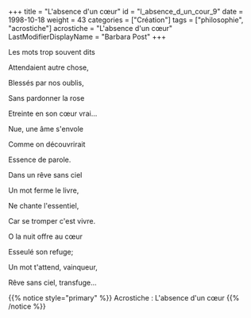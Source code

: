 +++
title = "L'absence d'un cœur"
id = "l_absence_d_un_cour_9"
date = 1998-10-18
weight = 43
categories = ["Création"]
tags = ["philosophie", "acrostiche"]
acrostiche = "L'absence d'un cœur"
LastModifierDisplayName = "Barbara Post"
+++

Les mots trop souvent dits

Attendaient autre chose,

Blessés par nos oublis,

Sans pardonner la rose

Etreinte en son cœur vrai...

Nue, une âme s'envole

Comme on découvrirait

Essence de parole.

Dans un rêve sans ciel

Un mot ferme le livre,

Ne chante l'essentiel,

Car se tromper c'est vivre.

O la nuit offre au cœur

Esseulé son refuge;

Un mot t'attend, vainqueur,

Rêve sans ciel, transfuge...

{{% notice style="primary" %}}
Acrostiche : L'absence d'un cœur
{{% /notice %}}

